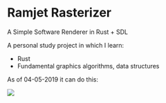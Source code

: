# Ramjet Rasterizer
A Simple Software Renderer in Rust + SDL

A personal study project in which I learn:
- Rust
- Fundamental graphics algorithms, data structures

As of 04-05-2019 it can do this:

![](https://i.imgur.com/jLGdhts.jpeg)
